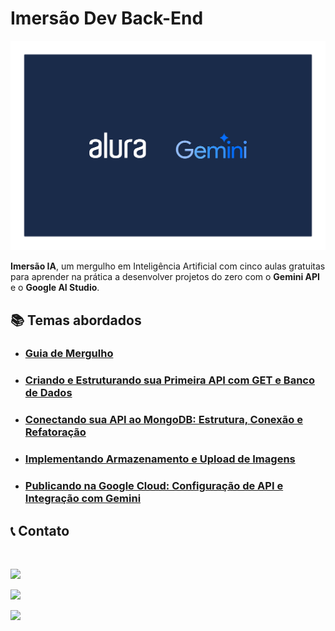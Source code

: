 # Imersão Dev Back-End

<img src="Guia-Mergulho/img/imersao.png">

**Imersão IA**, um mergulho em Inteligência Artificial com cinco aulas gratuitas para aprender na prática a desenvolver projetos do zero com o **Gemini API** e o **Google AI Studio**.

## 📚 Temas abordados

- ### [Guia de Mergulho](Guia-Mergulho/menu.md)

- ### [Criando e Estruturando sua Primeira API com GET e Banco de Dados](Estruturando-API-Banco-Dados/menu.md)

- ### [Conectando sua API ao MongoDB: Estrutura, Conexão e Refatoração](ConectandoAPI/menu.md)

- ### [Implementando Armazenamento e Upload de Imagens](Armazenamento-Uploads-Imagens/menu.md)

- ### [Publicando na Google Cloud: Configuração de API e Integração com Gemini](Publicando-Configurando/menu.md)

<h2> 📞 Contato</h2>

<div style="display: inline_block"><br>

  <a href="https://instagram.com/misaelvborges" target="_blank"><img src="https://img.shields.io/badge/-Instagram-%23E4405F?style=for-the-badge&logo=instagram&logoColor=white" target="_blank"></a>

  <a href = "mailto:misaelborges1981@gmail.com"><img src="https://img.shields.io/badge/-Gmail-%23333?style=for-the-badge&logo=gmail&logoColor=white" target="_blank"></a>

  <a href="https://www.linkedin.com/in/misael-borges-dev/" target="_blank"><img src="https://img.shields.io/badge/-LinkedIn-%230077B5?style=for-the-badge&logo=linkedin&logoColor=white" target="_blank"></a>

</div>